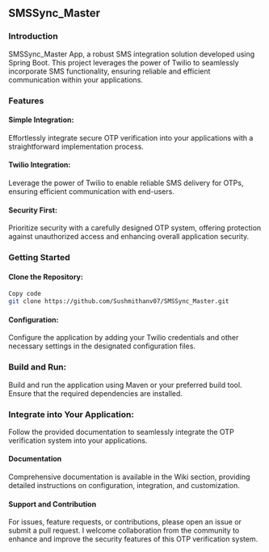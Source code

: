 <h2>SMSSync_Master</h2>
<h3>Introduction</h3>
  SMSSync_Master App, a robust SMS integration solution developed using Spring Boot. 
  This project leverages the power of Twilio to seamlessly incorporate SMS functionality, ensuring reliable and efficient communication within your applications.
<h3>Features</h3>
<h4>Simple Integration:</h4> Effortlessly integrate secure OTP verification into your applications with a straightforward implementation process.

<h4>Twilio Integration:</h4> Leverage the power of Twilio to enable reliable SMS delivery for OTPs, ensuring efficient communication with end-users.

<h4>Security First:</h4> Prioritize security with a carefully designed OTP system, offering protection against unauthorized access and enhancing overall application security.

<h3>Getting Started</h3>
<h4>Clone the Repository:</h4>

```bash
Copy code
git clone https://github.com/Sushmithanv07/SMSSync_Master.git

```


<h4>Configuration:</h4>
Configure the application by adding your Twilio credentials and other necessary settings in the designated configuration files.

<h3>Build and Run:</h3>
Build and run the application using Maven or your preferred build tool. Ensure that the required dependencies are installed.

<h3>Integrate into Your Application:</h3>
Follow the provided documentation to seamlessly integrate the OTP verification system into your applications.

<h4>Documentation</h4>
Comprehensive documentation is available in the Wiki section, providing detailed instructions on configuration, integration, and customization.

<h4>Support and Contribution</h4>
For issues, feature requests, or contributions, please open an issue or submit a pull request. I welcome collaboration from the community to enhance and improve the security features of this OTP verification system.
